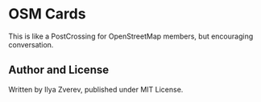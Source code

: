 # OSM Cards

This is like a PostCrossing for OpenStreetMap members, but encouraging conversation.

## Author and License

Written by Ilya Zverev, published under MIT License.
